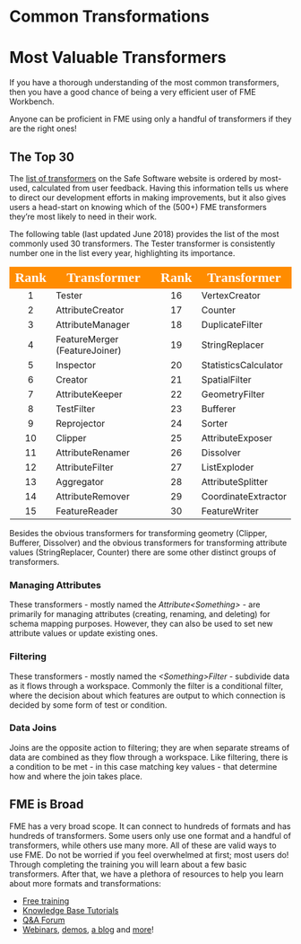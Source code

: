 # Common Transformations

# Most Valuable Transformers

If you have a thorough understanding of the most common transformers, then you have a good chance of being a very efficient user of FME Workbench.

Anyone can be proficient in FME using only a handful of transformers if they are the right ones!

## The Top 30

The [list of transformers](https://www.safe.com/transformers/) on the Safe Software website is ordered by most-used, calculated from user feedback. Having this information tells us where to direct our development efforts in making improvements, but it also gives users a head-start on knowing which of the (500+) FME transformers they’re most likely to need in their work.

The following table (last updated June 2018) provides the list of the most commonly used 30 transformers. The Tester transformer is consistently number one in the list every year, highlighting its importance.

<table style="border-spacing: 0px">
  <tr>
    <th style="vertical-align:middle;background-color:darkorange;border: 2px solid darkorange">
      <span style="color:white;font-size:x-large;font-weight: bold;font-family:serif">Rank</span>
    </th>
    <th style="vertical-align:middle;background-color:darkorange;border: 2px solid darkorange">
      <span style="color:white;font-size:x-large;font-weight: bold;font-family:serif">Transformer
    </th>
    <th style="vertical-align:middle;background-color:darkorange;border: 2px solid darkorange">
      <span style="color:white;font-size:x-large;font-weight: bold;font-family:serif">Rank</span>
    </th>
    <th style="vertical-align:middle;background-color:darkorange;border: 2px solid darkorange">
      <span style="color:white;font-size:x-large;font-weight: bold;font-family:serif">Transformer
    </th>
  </tr>
  <tr>
    <td style="text-align:center">1</td><td>Tester</td><td style="text-align:center">16</td><td>VertexCreator</td>
  </tr>
  <tr>
    <td style="text-align:center">2</td><td>AttributeCreator</td><td style="text-align:center">17</td><td>Counter</td>
  </tr>
  <tr>
    <td style="text-align:center">3</td><td>AttributeManager</td><td style="text-align:center">18</td><td>DuplicateFilter</td>
  </tr>
  <tr>
    <td style="text-align:center">4</td><td>FeatureMerger (FeatureJoiner)</td><td style="text-align:center">19</td><td>StringReplacer</td>
  </tr>
  <tr>
    <td style="text-align:center">5</td><td>Inspector</td><td style="text-align:center">20</td><td>StatisticsCalculator</td>
  </tr>
  <tr>
    <td style="text-align:center">6</td><td>Creator</td><td style="text-align:center">21</td><td>SpatialFilter</td>
  </tr>
  <tr>
    <td style="text-align:center">7</td><td>AttributeKeeper</td><td style="text-align:center">22</td><td>GeometryFilter</td>
  </tr>
  <tr>
    <td style="text-align:center">8</td><td>TestFilter</td><td style="text-align:center">23</td><td>Bufferer</td>
  </tr>
  <tr>
    <td style="text-align:center">9</td><td>Reprojector</td><td style="text-align:center">24</td><td>Sorter</td>
  </tr>
  <tr>
    <td style="text-align:center">10</td><td>Clipper</td><td style="text-align:center">25</td><td>AttributeExposer</td>
  </tr>
  <tr>
    <td style="text-align:center">11</td><td>AttributeRenamer</td><td style="text-align:center">26</td><td>Dissolver</td>
  </tr>
  <tr>
    <td style="text-align:center">12</td><td>AttributeFilter</td><td style="text-align:center">27</td><td>ListExploder</td>
  </tr>
  <tr>
    <td style="text-align:center">13</td><td>Aggregator</td><td style="text-align:center">28</td><td>AttributeSplitter</td>
  </tr>
  <tr>
    <td style="text-align:center">14</td><td>AttributeRemover</td><td style="text-align:center">29</td><td>CoordinateExtractor</td>
  </tr>
  <tr>
    <td style="text-align:center">15</td><td>FeatureReader</td><td style="text-align:center">30</td><td>FeatureWriter</td>
  </tr>
</table>

Besides the obvious transformers for transforming geometry (Clipper, Bufferer, Dissolver) and the obvious transformers for transforming attribute values (StringReplacer, Counter) there are some other distinct groups of transformers.

### Managing Attributes

These transformers - mostly named the *Attribute&lt;Something&gt;* - are primarily for managing attributes (creating, renaming, and deleting) for schema mapping purposes. However, they can also be used to set new attribute values or update existing ones.

### Filtering

These transformers - mostly named the *&lt;Something&gt;Filter* - subdivide data as it flows through a workspace. Commonly the filter is a conditional filter, where the decision about which features are output to which connection is decided by some form of test or condition.

### Data Joins

Joins are the opposite action to filtering; they are when separate streams of data are combined as they flow through a workspace. Like filtering, there is a condition to be met - in this case matching key values - that determine how and where the join takes place.

## FME is Broad

FME has a very broad scope. It can connect to hundreds of formats and has hundreds of transformers. Some users only use one format and a handful of transformers, while others use many more. All of these are valid ways to use FME. Do not be worried if you feel overwhelmed at first; most users do! Through completing the training you will learn about a few basic transformers. After that, we have a plethora of resources to help you learn about more formats and transformations:

- [Free training](https://www.safe.com/training)
- [Knowledge Base Tutorials](https://knowledge.safe.com/page/knowledge-base)
- [Q&A Forum](https://knowledge.safe.com/questions/index.html)
- [Webinars](https://www.safe.com/webinars/), [demos](https://playground.fmeserver.com/demos/), [a blog](http://blog.safe.com/) and [more](https://www.safe.com/)!
